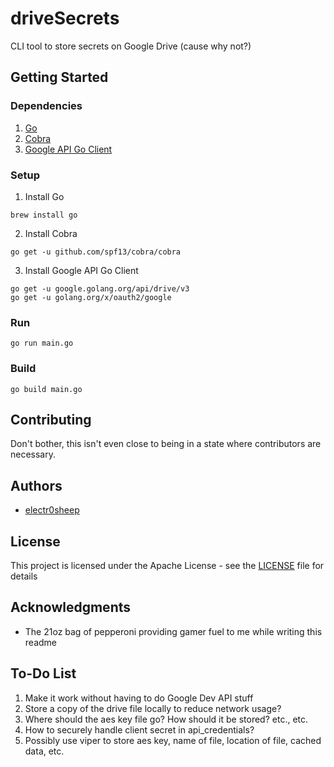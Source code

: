 # driveSecrets

CLI tool to store secrets on Google Drive (cause why not?)

## Getting Started

### Dependencies

1. [Go](https://golang.org/)
2. [Cobra](https://github.com/spf13/cobra)
3. [Google API Go Client](https://github.com/googleapis/google-api-go-client)

### Setup
1. Install Go
```
brew install go
```
2. Install Cobra
```
go get -u github.com/spf13/cobra/cobra
```
3. Install Google API Go Client
```
go get -u google.golang.org/api/drive/v3
go get -u golang.org/x/oauth2/google
```

### Run

```
go run main.go
```

### Build

```
go build main.go
```

## Contributing

Don't bother, this isn't even close to being in a state where contributors are necessary.

## Authors

* [electr0sheep](https://github.com/electr0sheep)

## License

This project is licensed under the Apache License - see the [LICENSE](LICENSE) file for details

## Acknowledgments

* The 21oz bag of pepperoni providing gamer fuel to me while writing this readme

## To-Do List
1. Make it work without having to do Google Dev API stuff
2. Store a copy of the drive file locally to reduce network usage?
3. Where should the aes key file go? How should it be stored? etc., etc.
4. How to securely handle client secret in api_credentials?
5. Possibly use viper to store aes key, name of file, location of file, cached data, etc.